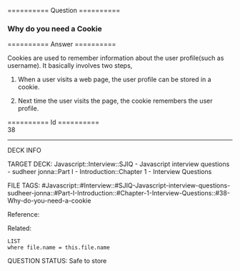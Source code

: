 ========== Question ==========  

### Why do you need a Cookie  

========== Answer ==========  

Cookies are used to remember information about the user profile(such as
username). It basically involves two steps,

1. When a user visits a web page, the user profile can be stored in a cookie.

2. Next time the user visits the page, the cookie remembers the user profile.

========== Id ==========  
38

---

DECK INFO

TARGET DECK: Javascript::Interview::SJIQ - Javascript interview questions - sudheer jonna::Part I - Introduction::Chapter 1 - Interview Questions

FILE TAGS: #Javascript::#Interview::#SJIQ-Javascript-interview-questions-sudheer-jonna::#Part-I-Introduction::#Chapter-1-Interview-Questions::#38-Why-do-you-need-a-cookie

Reference:

Related:

```dataview
LIST
where file.name = this.file.name
```

QUESTION STATUS: Safe to store
